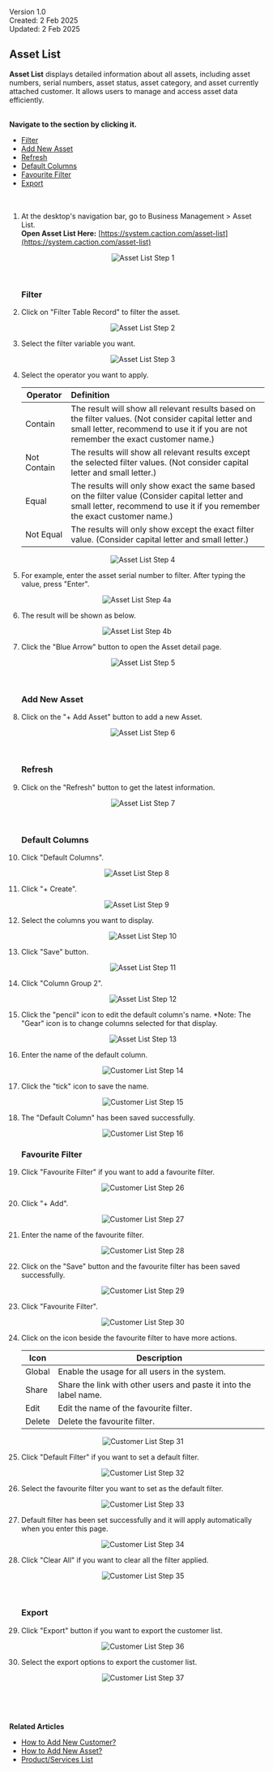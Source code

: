 Version 1.0<br>
Created: 2 Feb 2025<br>
Updated: 2 Feb 2025<br>
## Asset List

**Asset List** displays detailed information about all assets, including asset numbers, serial numbers, asset status, asset category, and asset currently attached customer. It allows users to manage and access asset data efficiently.<br><br>

**Navigate to the section by clicking it.**<br>

- [Filter](#section1)<br>
- [Add New Asset](#section2)<br>
- [Refresh](#section3)<br>
- [Default Columns](#section4)<br>
- [Favourite Filter](#section5)<br>
- [Export](#section6)
<br><br><br>

1. At the desktop's navigation bar, go to Business Management > Asset List.<br>
   **Open Asset List Here:** [https://system.caction.com/asset-list](https://system.caction.com/asset-list)<br>

   <p align="center">
     <img src="img2/Asset_List_Step_1.png" alt="Asset List Step 1">
   </p>
   <br>

   <a id="section1"></a>

   ### Filter

2. Click on "Filter Table Record" to filter the asset.

   <p align="center">
     <img src="img2/Asset_List_Step_2.png" alt="Asset List Step 2">
   </p>
   
3. Select the filter variable you want.

   <p align="center">
     <img src="img2/Asset_List_Step_3.png" alt="Asset List Step 3">
   </p>
   
4. Select the operator you want to apply.

    | Operator | Definition | 
    |---------|:-----|
    | Contain | The result will show all relevant results based on the filter values. (Not consider capital letter and small letter, recommend to use it if you are not remember the exact customer name.) |
    | Not Contain | The results will show all relevant results except the selected filter values. (Not consider capital letter and small letter.)| 
    | Equal | The results will only show exact the same based on the filter value (Consider capital letter and small letter, recommend to use it if you remember the exact customer name.)| 
    | Not Equal | The results will only show except the exact filter value. (Consider capital letter and small letter.) 

   <p align="center">
     <img src="img2/Asset_List_Step_4.png" alt="Asset List Step 4">
   </p>

5. For example, enter the asset serial number to filter. After typing the value, press "Enter".

  <p align="center">
     <img src="img2/Asset_List_Step_4a.png" alt="Asset List Step 4a">
   </p>

6. The result will be shown as below.

  <p align="center">
     <img src="img2/Asset_List_Step_4b.png" alt="Asset List Step 4b">
   </p>

7. Click the "Blue Arrow" button to open the Asset detail page.

   <p align="center">
     <img src="img2/Asset_List_Step_5.png" alt="Asset List Step 5">
   </p>
   <br>

   <a id="section2"></a>

   ### Add New Asset
   
8. Click on the "+ Add Asset" button to add a new Asset.

   <p align="center">
     <img src="img2/Asset_List_Step_6.png" alt="Asset List Step 6">
   </p>
   
   <br>

   <a id="section3"></a>

   ### Refresh
   
9. Click on the "Refresh" button to get the latest information.

   <p align="center">
     <img src="img2/Asset_List_Step_7.png" alt="Asset List Step 7">
   </p>
   
   <br>

   <a id="section4"></a>

   ### Default Columns
   
10. Click "Default Columns".

   <p align="center">
     <img src="img2/Asset_List_Step_8.png" alt="Asset List Step 8">
   </p>

11. Click "+ Create".

   <p align="center">
     <img src="img2/Asset_List_Step_9.png" alt="Asset List Step 9">
   </p>

12. Select the columns you want to display.

    <p align="center">
      <img src="img2/Asset_List_Step_10.png" alt="Asset List Step 10">
    </p>

13. Click "Save" button.

    <p align="center">
      <img src="img2/Asset_List_Step_11.png" alt="Asset List Step 11">
    </p>

14. Click "Column Group 2".

    <p align="center">
      <img src="img2/Asset_List_Step_12.png" alt="Asset List Step 12">
    </p>

15. Click the "pencil" icon to edit the default column's name.
    *Note: The "Gear" icon is to change columns selected for that display.

    <p align="center">
      <img src="img2/Asset_List_Step_13.png" alt="Asset List Step 13">
    </p>

16. Enter the name of the default column.

    <p align="center">
      <img src="img2/Asset_List_Step_14.png" alt="Customer List Step 14">
    </p>

17. Click the "tick" icon to save the name.
   
    <p align="center">
      <img src="img2/Customer_List_Step_15.png" alt="Customer List Step 15">
    </p>

18. The "Default Column" has been saved successfully.

    <p align="center">
      <img src="img2/Customer_List_Step_16.png" alt="Customer List Step 16">
    </p>

    <a id="section5"></a>

    ### Favourite Filter
   
19. Click "Favourite Filter" if you want to add a favourite filter.

    <p align="center">
      <img src="img2/Customer_List_Step_26.png" alt="Customer List Step 26">
    </p>

20. Click "+ Add".

    <p align="center">
      <img src="img2/Customer_List_Step_27.png" alt="Customer List Step 27">
    </p>

21. Enter the name of the favourite filter.

    <p align="center">
      <img src="img2/Customer_List_Step_28.png" alt="Customer List Step 28">
    </p>

22. Click on the "Save" button and the favourite filter has been saved successfully.

    <p align="center">
      <img src="img2/Customer_List_Step_29.png" alt="Customer List Step 29">
    </p>

23. Click "Favourite Filter".

    <p align="center">
      <img src="img2/Customer_List_Step_30.png" alt="Customer List Step 30">
    </p>

24. Click on the icon beside the favourite filter to have more actions.

    | Icon | Description |
    |------|-------------|
    | Global | Enable the usage for all users in the system. |
    | Share | Share the link with other users and paste it into the label name. |
    | Edit | Edit the name of the favourite filter. |
    | Delete | Delete the favourite filter. |

    <p align="center">
       <img src="img2/Customer_List_Step_31.png" alt="Customer List Step 31">
    </p>

25. Click "Default Filter" if you want to set a default filter.

    <p align="center">
      <img src="img2/Customer_List_Step_32.png" alt="Customer List Step 32">
    </p>

26. Select the favourite filter you want to set as the default filter.

    <p align="center">
      <img src="img2/Customer_List_Step_33.png" alt="Customer List Step 33">
    </p>
 
27. Default filter has been set successfully and it will apply automatically when you enter this page.

    <p align="center">
      <img src="img2/Customer_List_Step_34.png" alt="Customer List Step 34">
    </p>
 
28. Click "Clear All" if you want to clear all the filter applied.

    <p align="center">
      <img src="img2/Customer_List_Step_35.png" alt="Customer List Step 35">
    </p>
    <br>

    <a id="section6"></a>

    ### Export
   
29. Click "Export" button if you want to export the customer list.

    <p align="center">
      <img src="img2/Customer_List_Step_36.png" alt="Customer List Step 36">
    </p>

30. Select the export options to export the customer list.

    <p align="center">
      <img src="img2/Customer_List_Step_37.png" alt="Customer List Step 37">
    </p>
<br><br><br>

**Related Articles**
- [How to Add New Customer?](Add_New_Customer.md)
- [How to Add New Asset?](How_to_Add_New_Asset.md)
- [Product/Services List](Product_Services_List.md)

<!-- [Link Text](https://support.caction.com/Customer_List.html) -->
